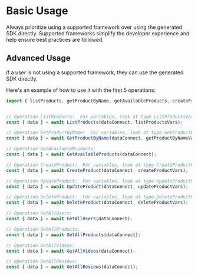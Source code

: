 # Basic Usage

Always prioritize using a supported framework over using the generated SDK
directly. Supported frameworks simplify the developer experience and help ensure
best practices are followed.





## Advanced Usage
If a user is not using a supported framework, they can use the generated SDK directly.

Here's an example of how to use it with the first 5 operations:

```js
import { listProducts, getProductByName, getAvailableProducts, createProduct, updateProduct, deleteProduct, getAllUsers, getAllProducts, getAllVideos, getAllReviews } from '@dataconnect/generated';


// Operation ListProducts:  For variables, look at type ListProductsVars in ../index.d.ts
const { data } = await ListProducts(dataConnect, listProductsVars);

// Operation GetProductByName:  For variables, look at type GetProductByNameVars in ../index.d.ts
const { data } = await GetProductByName(dataConnect, getProductByNameVars);

// Operation GetAvailableProducts: 
const { data } = await GetAvailableProducts(dataConnect);

// Operation CreateProduct:  For variables, look at type CreateProductVars in ../index.d.ts
const { data } = await CreateProduct(dataConnect, createProductVars);

// Operation UpdateProduct:  For variables, look at type UpdateProductVars in ../index.d.ts
const { data } = await UpdateProduct(dataConnect, updateProductVars);

// Operation DeleteProduct:  For variables, look at type DeleteProductVars in ../index.d.ts
const { data } = await DeleteProduct(dataConnect, deleteProductVars);

// Operation GetAllUsers: 
const { data } = await GetAllUsers(dataConnect);

// Operation GetAllProducts: 
const { data } = await GetAllProducts(dataConnect);

// Operation GetAllVideos: 
const { data } = await GetAllVideos(dataConnect);

// Operation GetAllReviews: 
const { data } = await GetAllReviews(dataConnect);


```
